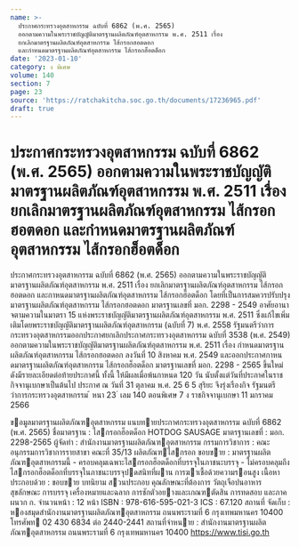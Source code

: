 ```yaml
---
name: >-
  ประกาศกระทรวงอุตสาหกรรม ฉบับที่ 6862 (พ.ศ. 2565)
  ออกตามความในพระราชบัญญัติมาตรฐานผลิตภัณฑ์อุตสาหกรรม พ.ศ. 2511 เรื่อง
  ยกเลิกมาตรฐานผลิตภัณฑ์อุตสาหกรรม ไส้กรอกฮอตดอก
  และกำหนดมาตรฐานผลิตภัณฑ์อุตสาหกรรม ไส้กรอกฮ็อตด็อก
date: '2023-01-10'
category: ง พิเศษ
volume: 140
section: 7
page: 23
source: 'https://ratchakitcha.soc.go.th/documents/17236965.pdf'
draft: true
---
```


# ประกาศกระทรวงอุตสาหกรรม ฉบับที่ 6862 (พ.ศ. 2565) ออกตามความในพระราชบัญญัติมาตรฐานผลิตภัณฑ์อุตสาหกรรม พ.ศ. 2511 เรื่อง ยกเลิกมาตรฐานผลิตภัณฑ์อุตสาหกรรม ไส้กรอกฮอตดอก และกำหนดมาตรฐานผลิตภัณฑ์อุตสาหกรรม ไส้กรอกฮ็อตด็อก

ประกาศกระทรวงอุตสาหกรรม ฉบับที่ 6862 (พ.ศ. 2565) ออกตามความในพระราชบัญญัติมาตรฐานผลิตภัณฑ์อุตสาหกรรม พ.ศ. 2511 เรื่อง ยกเลิกมาตรฐานผลิตภัณฑ์อุตสาหกรรม ไส้กรอกฮอตดอก และกาหนดมาตรฐานผลิตภัณฑ์อุตสาหกรรม ไส้กรอกฮ็อตด็อก โดยที่เป็นการสมควรปรับปรุงมาตรฐานผลิตภัณฑ์อุตสาหกรรม ไส้กรอกฮอตดอก มาตรฐานเลขที่ มอก. 2298 - 2549 อาศัยอานาจตามความในมาตรา 15 แห่งพระราชบัญญัติมาตรฐานผลิตภัณฑ์อุตสาหกรรม พ.ศ. 2511 ซึ่งแก้ไขเพิ่มเติมโดยพระราชบัญญัติมาตรฐานผลิตภัณฑ์อุตสาหกรรม (ฉบับที่ 7) พ.ศ. 2558 รัฐมนตรีว่าการกระทรวงอุตสาหกรรมออกประกาศยกเลิกประกาศกระทรวงอุตสาหกรรม ฉบับที่ 3538 (พ.ศ. 2549) ออกตามความในพระราชบัญญัติมาตรฐานผลิตภัณฑ์อุตสาหกรรม พ.ศ. 2511 เรื่อง กำหนดมาตรฐานผลิตภัณฑ์อุตสาหกรรม ไส้กรอกฮอตดอก ลงวันที่ 10 สิงหาคม พ.ศ. 2549 และออกประกาศกาหนดมาตรฐานผลิตภัณฑ์อุตสาหกรรม ไส้กรอกฮ็อตด็อก มาตรฐานเลขที่ มอก. 2298 - 2565 ขึ้นใหม่ ดังมีรายละเอียดต่อท้ายประกาศนี้ ทั้งนี้ ให้มีผลเมื่อพ้นกาหนด 120 วัน นับตั้งแต่วันที่ประกาศในราชกิจจานุเบกษาเป็นต้นไป ประกาศ ณ วันที่ 31 ตุลาคม พ.ศ. 25 6 5 สุริยะ จึงรุ่งเรืองกิจ รัฐมนตรีว่าการกระทรวงอุตสาหกรรม ้ หนา 23 ่ เลม 140 ตอนพิเศษ 7 ง ราชกิจจานุเบกษา 11 มกราคม 2566

ขอมูลมาตรฐานผลิตภัณฑอุตสาหกรรม แนบทายประกาศกระทรวงอุตสาหกรรม ฉบับที่ 6862 (พ.ศ. 2565) ชื่อมาตรฐาน : ไสกรอกฮ็อตด็อก HOTDOG SAUSAGE มาตรฐานเลขที่ : มอก. 2298-2565 ผู้จัดทํา : สํานักงานมาตรฐานผลิตภัณฑอุตสาหกรรม กรรมการวิชาการ : คณะอนุกรรมการวิชาการรายสาขา คณะที่ 35/13 ผลิตภัณฑไสกรอก ขอบขาย : มาตรฐานผลิตภัณฑอุตสาหกรรมนี้ - ครอบคลุมเฉพาะไสกรอกฮ็อตด็อกที่บรรจุในภาชนะบรรจุ - ไม่ครอบคลุมถึง ไสกรอกฮ็อตด็อกที่บรรจุในภาชนะบรรจุปดสนิทที่ผาน การฆาเชื้อด้วยความรอนสูง เนื้อหาประกอบด้วย : ขอบขาย บทนิยาม สวนประกอบ คุณลักษณะที่ต้องการ วัตถุเจือปนอาหาร สุขลักษณะ การบรรจุ เครื่องหมายและฉลาก การชักตัวอยางและเกณฑตัดสิน การทดสอบ และภาคผนวก ก. จํานวนหน้า : 12 หน้า ISBN : 978-616-595-021-3 ICS : 67.120 สถานที่ จัดเก็บ : หองสมุดสํานักงานมาตรฐานผลิตภัณฑอุตสาหกรรม ถนนพระรามที่ 6 กรุงเทพมหานคร 10400 โทรศัพท 02 430 6834 ต่อ 2440-2441 สถานที่จําหนาย : สํานักงานมาตรฐานผลิตภัณฑอุตสาหกรรม ถนนพระรามที่ 6 กรุงเทพมหานคร 10400 https://www.tisi.go.th

